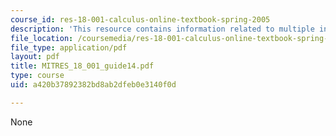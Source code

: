```yaml
---
course_id: res-18-001-calculus-online-textbook-spring-2005
description: 'This resource contains information related to multiple integrals. '
file_location: /coursemedia/res-18-001-calculus-online-textbook-spring-2005/a420b37892382bd8ab2dfeb0e3140f0d_MITRES_18_001_guide14.pdf
file_type: application/pdf
layout: pdf
title: MITRES_18_001_guide14.pdf
type: course
uid: a420b37892382bd8ab2dfeb0e3140f0d

---
```

None